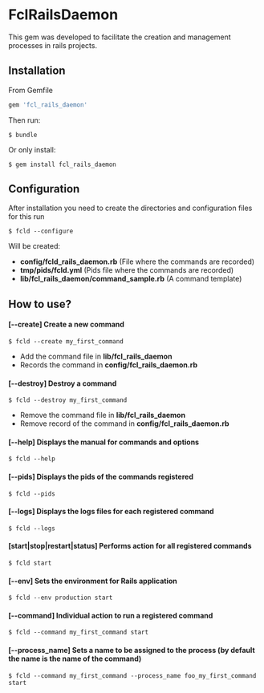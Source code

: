 # FclRailsDaemon

This gem was developed to facilitate the creation and management processes in rails projects.

## Installation

From Gemfile

```ruby
gem 'fcl_rails_daemon'
```

Then run:

    $ bundle

Or only install:

    $ gem install fcl_rails_daemon


## Configuration

After installation you need to create the directories and configuration files for this run

    $ fcld --configure

Will be created:

 * **config/fcld_rails_daemon.rb** (File where the commands are recorded)
 * **tmp/pids/fcld.yml** (Pids file where the commands are recorded)
 * **lib/fcl_rails_daemon/command_sample.rb** (A command template)


## How to use?

#### [--create] Create a new command

    $ fcld --create my_first_command

 * Add the command file in **lib/fcl_rails_daemon**
 * Records the command in **config/fcl_rails_daemon.rb**

#### [--destroy] Destroy a command

    $ fcld --destroy my_first_command

 * Remove the command file in **lib/fcl_rails_daemon**
 * Remove record of the command in **config/fcl_rails_daemon.rb**

#### [--help] Displays the manual for commands and options

    $ fcld --help


#### [--pids] Displays the pids of the commands registered

    $ fcld --pids


#### [--logs] Displays the logs files for each registered command

    $ fcld --logs


#### [start|stop|restart|status] Performs action for all registered commands

    $ fcld start


#### [--env] Sets the environment for Rails application

    $ fcld --env production start


#### [--command] Individual action to run a registered command

    $ fcld --command my_first_command start


#### [--process_name] Sets a name to be assigned to the process (by default the name is the name of the command)

    $ fcld --command my_first_command --process_name foo_my_first_command start


